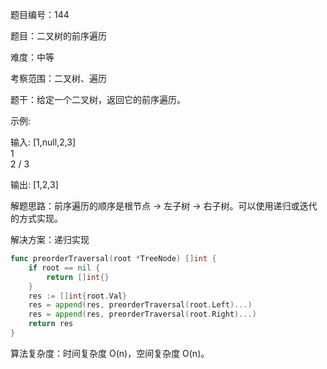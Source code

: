 题目编号：144

题目：二叉树的前序遍历

难度：中等

考察范围：二叉树、遍历

题干：给定一个二叉树，返回它的前序遍历。

示例:

输入: [1,null,2,3]  
   1
    \
     2
    /
   3

输出: [1,2,3]

解题思路：前序遍历的顺序是根节点 -> 左子树 -> 右子树。可以使用递归或迭代的方式实现。

解决方案：递归实现

```go
func preorderTraversal(root *TreeNode) []int {
    if root == nil {
        return []int{}
    }
    res := []int{root.Val}
    res = append(res, preorderTraversal(root.Left)...)
    res = append(res, preorderTraversal(root.Right)...)
    return res
}
```

算法复杂度：时间复杂度 O(n)，空间复杂度 O(n)。